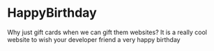 # HappyBirthday
Why just gift cards when we can gift them websites? It is a really cool website to wish your developer friend a very happy birthday
